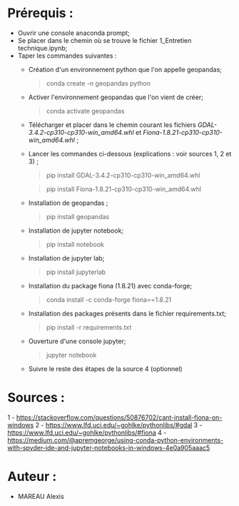 # Prérequis :
- Ouvrir une console anaconda prompt;
- Se placer dans le chemin où se trouve le fichier 1_Entretien technique.ipynb;
- Taper les commandes suivantes :
	- Création d'un environnement python que l'on appelle geopandas;
	  > conda create -n geopandas python   
	- Activer l'environnement geopandas que l'on vient de créer;
	  > conda activate geopandas
	- Télécharger et placer dans le chemin courant les fichiers *GDAL-3.4.2-cp310-cp310-win_amd64.whl* et *Fiona-1.8.21-cp310-cp310-win_amd64.whl* ;
	- Lancer les commandes ci-dessous (explications : voir sources 1, 2 et 3) ;
	  > pip install GDAL-3.4.2-cp310-cp310-win_amd64.whl
	  
	  > pip install Fiona-1.8.21-cp310-cp310-win_amd64.whl
	- Installation de geopandas ;
	  > pip install geopandas
	- Installation de jupyter notebook;
	  > pip install notebook
	- Installation de jupyter lab;
	  > pip install jupyterlab
	  > 

	- Installation du package fiona (1.8.21) avec conda-forge;
	  > conda install -c conda-forge fiona==1.8.21
	- Installation des packages présents dans le fichier requirements.txt;
	  > pip install -r requirements.txt
	- Ouverture d'une console jupyter;
	  > jupyter notebook
	- Suivre le reste des étapes de la source 4 (optionnel)

# Sources :
1 - https://stackoverflow.com/questions/50876702/cant-install-fiona-on-windows
2 - https://www.lfd.uci.edu/~gohlke/pythonlibs/#gdal
3 - https://www.lfd.uci.edu/~gohlke/pythonlibs/#fiona
4 - https://medium.com/@apremgeorge/using-conda-python-environments-with-spyder-ide-and-jupyter-notebooks-in-windows-4e0a905aaac5


# Auteur :
* MAREAU Alexis
